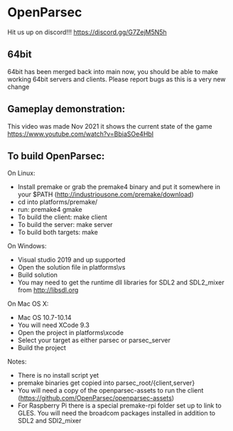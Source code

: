 OpenParsec
==========

Hit us up on discord!!! https://discord.gg/G7ZejM5N5h

64bit
------
64bit has been merged back into main now, you should be able to make working 64bit servers and clients. Please report bugs as this is a very new change

Gameplay demonstration:
-----------------------

This video was made Nov 2021 it shows the current state of the game 
https://www.youtube.com/watch?v=BbiaSOe4HbI

To build OpenParsec:
--------------------

On Linux:
- Install premake or grab the premake4 binary and put it somewhere in your $PATH (http://industriousone.com/premake/download)
- cd into platforms/premake/
- run: premake4 gmake
- To build the client: make client
- To build the server: make server
- To build both targets: make

On Windows:
- Visual studio 2019 and up supported
- Open the solution file in platforms\vs
- Build solution
- You may need to get the runtime dll libraries for SDL2 and SDL2_mixer from http://libsdl.org

On Mac OS X:
- Mac OS 10.7-10.14
- You will need XCode 9.3
- Open the project in platforms\xcode
- Select your target as either parsec or parsec_server
- Build the project

Notes:
- There is no install script yet
- premake binaries get copied into parsec_root/{client,server}
- You will need a copy of the openparsec-assets to run the client (https://github.com/OpenParsec/openparsec-assets)
- For Raspberry Pi there is a special premake-rpi folder set up to link to GLES. You will need the broadcom packages installed in addition to SDL2 and SDl2_mixer
